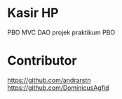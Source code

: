 # Kasir HP
PBO MVC DAO projek praktikum PBO
# Contributor
https://github.com/andrarstn <br>
https://github.com/DominicusAgfid
